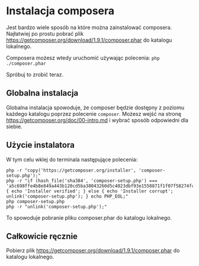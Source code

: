 # Instalacja composera

Jest bardzo wiele sposób na które można zainstalować composera. 
Najłatwiej po prostu pobrać plik https://getcomposer.org/download/1.9.1/composer.phar do katalogu lokalnego.

Composera możesz wtedy uruchomić używając polecenia:
`php ./composer.phar`

Spróbuj to zrobić teraz.

## Globalna instalacja

Globalna instalacja spowoduje, że composer będzie dostępny z poziomu każdego katalogu poprzez polecenie `composer`.
Możesz wejść na stronę https://getcomposer.org/doc/00-intro.md i wybrać sposób odpowiedni dla siebie.

## Użycie instalatora

W tym celu wklej do terminala następujące polecenia:

```
php -r "copy('https://getcomposer.org/installer', 'composer-setup.php');"
php -r "if (hash_file('sha384', 'composer-setup.php') === 'a5c698ffe4b8e849a443b120cd5ba38043260d5c4023dbf93e1558871f1f07f58274fc6f4c93bcfd858c6bd0775cd8d1') { echo 'Installer verified'; } else { echo 'Installer corrupt'; unlink('composer-setup.php'); } echo PHP_EOL;"
php composer-setup.php
php -r "unlink('composer-setup.php');"
```

To spowoduje pobranie pliku composer.phar do katalogu lokalnego. 

## Całkowicie ręcznie

Pobierz plik https://getcomposer.org/download/1.9.1/composer.phar do katalogu lokalnego.